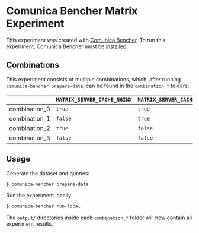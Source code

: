 # Comunica Bencher Matrix Experiment

This experiment was created with [Comunica Bencher](https://github.com/comunica/comunica-bencher).
To run this experiment, Comunica Bencher must be [installed](https://github.com/comunica/comunica-bencher#usage).

## Combinations

This experiment consists of multiple combinations, which,
after running `comunica-bencher prepare-data`, can be found in the `combination_*` folders.

| | `MATRIX_SERVER_CACHE_NGINX` | `MATRIX_SERVER_CACHE_AMF` |
|-|-|-|
| combination_0 | `true` | `true` |
| combination_1 | `false` | `true` |
| combination_2 | `true` | `false` |
| combination_3 | `false` | `false` |

## Usage

Generate the dataset and queries:

```bash
$ comunica-bencher prepare-data
```

Run the experiment locally:

```bash
$ comunica-bencher run-local
```

The `output/` directories inside each `combination_*` folder will now contain all experiment results.
